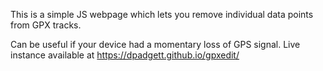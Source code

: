 This is a simple JS webpage which lets you remove individual data points from GPX tracks.

Can be useful if your device had a momentary loss of GPS signal.
Live instance available at https://dpadgett.github.io/gpxedit/

